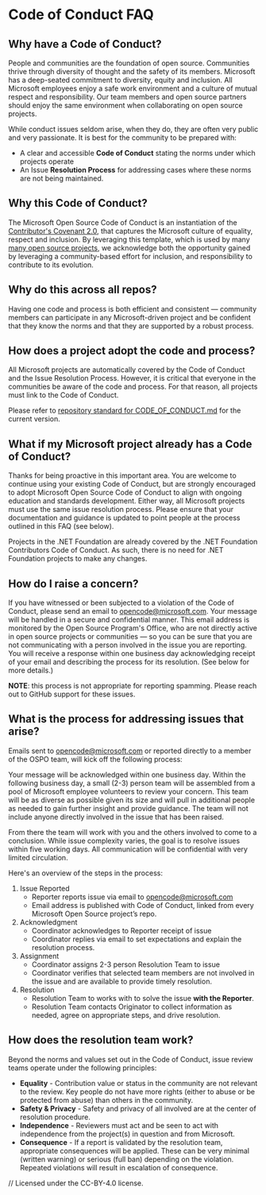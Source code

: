 # Code of Conduct FAQ


## Why have a Code of Conduct?
People and communities are the foundation of open source. Communities thrive through diversity of thought and the safety of its members. Microsoft has a deep-seated commitment to diversity, equity and inclusion. All Microsoft employees enjoy a safe work environment and a culture of mutual respect and responsibility. Our team members and open source partners should enjoy the same environment when collaborating on open source projects.

While conduct issues seldom arise, when they do, they are often very public and very passionate. It is best for the community to be prepared with:
* A clear and accessible **Code of Conduct** stating the norms under which projects operate
* An Issue **Resolution Process** for addressing cases where these norms are not being maintained.

## Why this Code of Conduct?
The Microsoft Open Source Code of Conduct is an instantiation of the [Contributor's Covenant 2.0](https://www.contributor-covenant.org/), that captures the Microsoft culture of equality, respect and inclusion. By leveraging this template, which is used by many [many open source projects](https://www.contributor-covenant.org/adopters/), we acknowledge both the opportunity gained by leveraging a community-based effort for inclusion, and responsibility to contribute to its evolution.

## Why do this across all repos?
Having one code and process is both efficient and consistent — community members can participate in any Microsoft-driven project and be confident that they know the norms and that they are supported by a robust process.

## How does a project adopt the code and process?
All Microsoft projects are automatically covered by the Code of Conduct and the Issue Resolution Process. However, it is critical that everyone in the communities be aware of the code and process. For that reason, all projects must link to the Code of Conduct.

Please refer to [repository standard for CODE_OF_CONDUCT.md](https://github.com/microsoft/repo-templates/blob/main/shared/CODE_OF_CONDUCT.md) for the current version.

## What if my Microsoft project already has a Code of Conduct?
Thanks for being proactive in this important area. You are welcome to continue using your existing Code of Conduct, but are strongly encouraged to adopt Microsoft Open Source Code of Conduct to align with ongoing education and standards development. Either way, all Microsoft projects must use the same issue resolution process. Please ensure that your documentation and guidance is updated to point people at the process outlined in this FAQ (see below).

Projects in the .NET Foundation are already covered by the .NET Foundation Contributors Code of Conduct. As such, there is no need for .NET Foundation projects to make any changes.

## How do I raise a concern?
If you have witnessed or been subjected to a violation of the Code of Conduct, please send an email to opencode@microsoft.com. Your message will be handled in a secure and confidential manner. This email address is monitored by the Open Source Program's Office, who are not directly active in open source projects or communities — so you can be sure that you are not communicating with a person involved in the issue you are reporting. You will receive a response within one business day acknowledging receipt of your email and describing the process for its resolution. (See below for more details.)

**NOTE**: this process is not appropriate for reporting spamming. Please reach out to GitHub support for these issues.

## What is the process for addressing issues that arise?
Emails sent to opencode@microsoft.com or reported directly to a member of the OSPO team, will kick off the following process:

Your message will be acknowledged within one business day.
Within the following business day, a small (2-3) person team will be assembled from a pool of Microsoft employee volunteers to review your concern. This team will be as diverse as possible given its size and will pull in additional people as needed to gain further insight and provide guidance. The team will not include anyone directly involved in the issue that has been raised.

From there the team will work with you and the others involved to come to a conclusion. While issue complexity varies, the goal is to resolve issues within five working days.
All communication will be confidential with very limited circulation.

Here's an overview of the steps in the process:

1. Issue Reported
   * Reporter reports issue via email to opencode@microsoft.com
   * Email address is published with Code of Conduct, linked from every Microsoft Open Source project’s repo.
2. Acknowledgment
   * Coordinator acknowledges to Reporter receipt of issue
   * Coordinator replies via email to set expectations and explain the resolution process.
3. Assignment
   * Coordinator assigns 2-3 person Resolution Team to issue
   * Coordinator verifies that selected team members are not involved in the issue and are available to provide timely resolution.
4. Resolution
   * Resolution Team to works with to solve the issue **with the Reporter**.
   * Resolution Team contacts Originator to collect information as needed, agree on appropriate steps, and drive resolution.

## How does the resolution team work?
Beyond the norms and values set out in the Code of Conduct, issue review teams operate under the following principles:

* **Equality** - Contribution value or status in the community are not relevant to the review. Key people do not have more rights (either to abuse or be protected from abuse) than others in the community.
*  **Safety & Privacy** - Safety and privacy of all involved are at the center of resolution procedure.
* **Independence** -  Reviewers must act and be seen to act with independence from the project(s) in question and from Microsoft.
* **Consequence** - If a report is validated by the resolution team, appropriate consequences will be applied. These can be very minimal (written warning) or serious (full ban) depending on the violation. Repeated violations will result in escalation of consequence.


// Licensed under the CC-BY-4.0 license.
